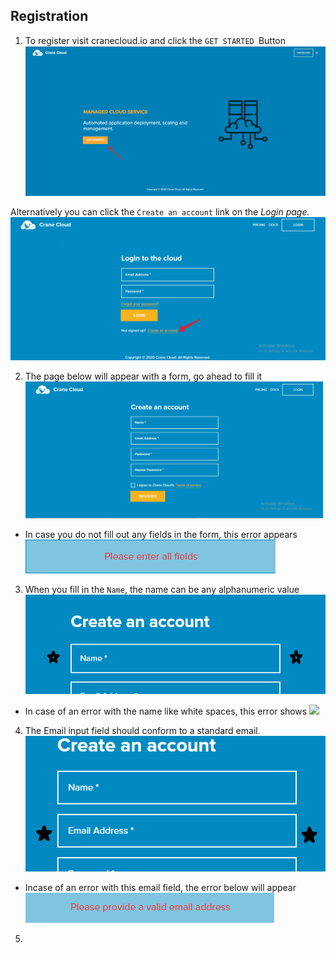 ## Registration
1. To register visit cranecloud.io and click the `GET STARTED `Button
![](../img/get_started.png)

Alternatively you can click the `Create an account` link on the *Login page.*
![](../img/login.png)

2. The page below will appear with a form, go ahead to fill it
![](../img/clean_register.png)

- In case you do not fill out any fields in the form, this error appears
![](../img/all_fields_error.png)

3. When you fill in the `Name`, the name can be any alphanumeric value
![](../img/register_name.png)

- In case of an  error with the name like white spaces, this error shows
![](../img/)

4. The Email input field should conform to a standard email.
![](../img/email_register.png)

- Incase of an error with this email field, the error below  will appear
![](../img/email_error.png)

5. 